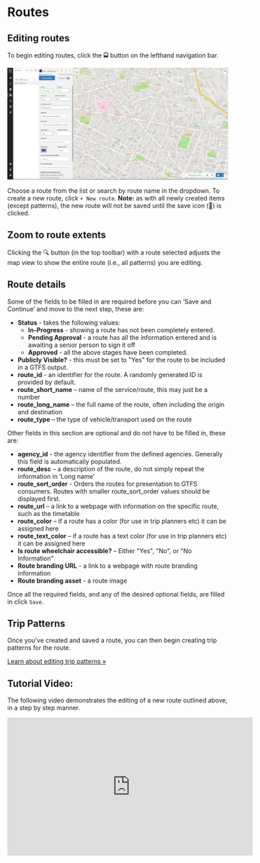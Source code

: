 # Routes

## Editing routes

To begin editing routes, click the 🚍 button on the lefthand navigation bar.

![screenshot](../../img/edit-routes.png)

Choose a route from the list or search by route name in the dropdown. To create a new route, click `+ New route`. **Note:** as with all newly created items (except patterns), the new route will not be saved until the save icon (💾) is clicked.

## Zoom to route extents
Clicking the 🔍 button (in the top toolbar) with a route selected adjusts the map view to show the entire route (i.e., all patterns) you are editing.

## Route details

Some of the fields to be filled in are required before you can ‘Save and Continue’ and move to the next step, these are:

- **Status** - takes the following values: 
    - **In-Progress** - showing a route has not been completely entered.
    - **Pending Approval** - a route has all the information entered and is awaiting a senior person to sign it off
    - **Approved** - all the above stages have been completed.
- **Publicly Visible?** - this must be set to "Yes" for the route to be included in a GTFS output. 
- **route_id** - an identifier for the route. A randomly generated ID is provided by default.
- **route_short_name** – name of the service/route, this may just be a number
- **route_long_name** – the full name of the route, often including the origin and destination
- **route_type** – the type of vehicle/transport used on the route

Other fields in this section are optional and do not have to be filled in, these are:
- **agency_id** - the agency identifier from the defined agencies. Generally this field is automatically populated. 
- **route_desc** – a description of the route, do not simply repeat the information in ‘Long name’
- **route_sort_order** - Orders the routes for presentation to GTFS consumers. Routes with smaller route_sort_order values should be displayed first. 
- **route_url** – a link to a webpage with information on the specific route, such as the timetable
- **route_color** – if a route has a color (for use in trip planners etc) it can be assigned here
- **route_text_color** – if a route has a text color (for use in trip planners etc) it can be assigned here
- **Is route wheelchair accessible?** – Either "Yes", "No", or "No Information"
- **Route branding URL** - a link to a webpage with route branding information
- **Route branding asset** - a route image

Once all the required fields, and any of the desired optional fields, are filled in click `Save`.


## Trip Patterns

Once you've created and saved a route, you can then begin creating trip patterns for the route.

[Learn about editing trip patterns »](patterns)

## Tutorial Video: 
The following video demonstrates the editing of a new route outlined above, in a step by step manner. 
<iframe 
    width="560" 
    height="315" 
    src="https://www.youtube.com/embed/WWm_FDmuMsY" 
    frameborder="0" 
    allow="accelerometer; autoplay; encrypted-media; gyroscope; picture-in-picture" 
    allowfullscreen>
</iframe>
